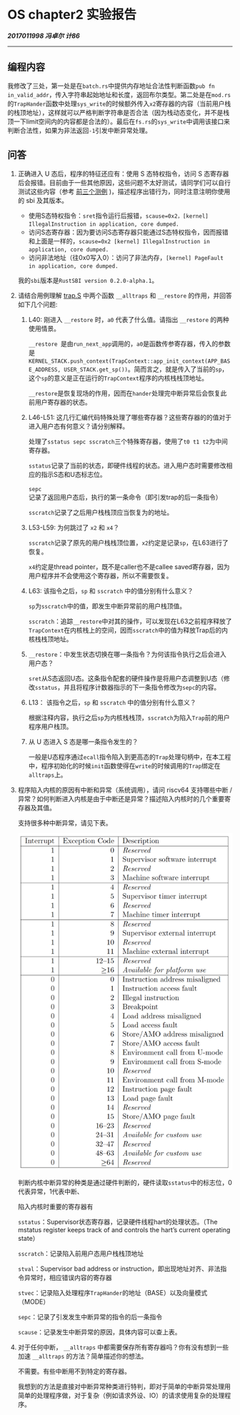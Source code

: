 # OS chapter2 实验报告

***2017011998 冯卓尔 计86***

---

## 编程内容

我修改了三处，第一处是在`batch.rs`中提供内存地址合法性判断函数`pub fn in_valid_addr`，传入字符串起始地址和长度，返回布尔类型。第二处是在`mod.rs`的`TrapHander`函数中处理`sys_write`的时候额外传入`x2`寄存器的内容（当前用户栈的栈顶地址），这样就可以严格判断字符串是否合法（因为栈动态变化，并不是栈顶一下limit空间内的内容都是合法的）。最后在`fs.rs`的`sys_write`中调用该接口来判断合法性，如果为非法返回`-1`引发中断异常处理。

## 问答

1. 正确进入 U 态后，程序的特征还应有：使用 S 态特权指令，访问 S 态寄存器后会报错。目前由于一些其他原因，这些问题不太好测试，请同学们可以自行测试这些内容（参考 [前三个测例](https://github.com/DeathWish5/rCore_tutorial_tests/tree/master/user/src/bin) )，描述程序出错行为，同时注意注明你使用的 sbi 及其版本。

   - 使用S态特权指令：`sret`指令运行后报错，`scause=0x2，[kernel] IllegalInstruction in application, core dumped.`
   - 访问S态寄存器：因为要访问S态寄存器只能通过S态特权指令，因而报错和上面是一样的，`scause=0x2
     [kernel] IllegalInstruction in application, core dumped.`
   - 访问非法地址（往0x0写入0）：访问了非法内存，`[kernel] PageFault in application, core dumped.`

   我的`sbi`版本是`RustSBI version 0.2.0-alpha.1`。

   

2. 请结合用例理解 [trap.S](https://github.com/rcore-os/rCore-Tutorial-v3/blob/ch2/os/src/trap/trap.S) 中两个函数 `__alltraps` 和 `__restore` 的作用，并回答如下几个问题:

   1. L40: 刚进入 `__restore` 时，`a0` 代表了什么值。请指出 `__restore` 的两种使用情景。

      `__restore `是由`run_next_app`调用的，`a0`是函数传参寄存器，传入的参数是`KERNEL_STACK.push_context(TrapContext::app_init_context(APP_BASE_ADDRESS, USER_STACK.get_sp())`。简而言之，就是传入了当前的`sp`，这个`sp`的意义是正在运行的`TrapContext`程序的内核栈栈顶地址。

      `__restore`是恢复现场的作用，因而在`hander`处理完中断异常后会恢复此前用户寄存器的状态。

   2. L46-L51: 这几行汇编代码特殊处理了哪些寄存器？这些寄存器的的值对于进入用户态有何意义？请分别解释。

      处理了`sstatus sepc sscratch`三个特殊寄存器，使用了`t0 t1 t2`为中间寄存器。

      `sstatus`记录了当前的状态，即硬件线程的状态。进入用户态时需要修改相应的指示S态和U态标志位。

      `sepc`记录了返回用户态后，执行的第一条命令（即引发trap的后一条指令）

      `sscratch`记录了之后用户栈栈顶应当恢复为的地址。

   3. L53-L59: 为何跳过了 `x2` 和 `x4`？

      `sscratch`记录了原先的用户栈栈顶位置，`x2`约定是记录`sp`，在L63进行了恢复。

      `x4`约定是thread pointer，既不是caller也不是callee saved寄存器，因为用户程序并不会使用这个寄存器，所以不需要恢复。

   4. L63: 该指令之后，`sp` 和 `sscratch` 中的值分别有什么意义？

      `sp`为`sscratch`中的值，即发生中断异常前的用户栈顶值。

      `sscratch`：追踪`__restore`中对其的操作，可以发现在L63之前程序释放了`TrapContext`在内核栈上的空间，因而`sscratch`中的值为释放Trap后的内核栈栈顶地址。

   5. `__restore`：中发生状态切换在哪一条指令？为何该指令执行之后会进入用户态？

      `sret`从S态返回U态。这条指令配套的硬件操作是将用户态调整到U态（修改`sstatus`，并且将程序计数器指示的下一条指令修改为`sepc`的内容。

   6. L13： 该指令之后，`sp` 和 `sscratch` 中的值分别有什么意义？

      根据注释内容，执行之后`sp`为内核栈栈顶，`sscratch`为陷入`Trap`前的用户程序用户栈顶。

   7. 从 U 态进入 S 态是哪一条指令发生的？

      一般是U态程序通过`ecall`指令陷入到更高态的`Trap`处理句柄中，在本工程中，程序初始化的时候`init`函数使得在`write`的时候调用的`Trap`绑定在`alltraps`上。



3. 程序陷入内核的原因有中断和异常（系统调用），请问 riscv64 支持哪些中断 / 异常？如何判断进入内核是由于中断还是异常？描述陷入内核时的几个重要寄存器及其值。

   支持很多种中断异常，请见下表。

   ![1](lab2/1.png)

   判断内核中断异常的种类是通过硬件判断的，硬件读取`sstatus`中的标志位，0代表异常，1代表中断、

   陷入内核时重要的寄存器有

   `sstatus`：Supervisor状态寄存器，记录硬件线程hart的处理状态。（The mstatus register keeps track of and controls the hart’s current operating state）

   `sscratch`：记录陷入前用户态用户栈栈顶地址

   `stval`：Supervisor bad address or instruction，即出现地址对齐、非法指令异常时，相应错误内容的寄存器

   `stvec`：记录陷入处理程序`TrapHander`的地址（BASE）以及向量模式（MODE）

   `sepc`：记录了引发发生中断异常的指令的后一条指令

   `scause`：记录发生中断异常的原因，具体内容可以查上表。

4. 对于任何中断， `__alltraps` 中都需要保存所有寄存器吗？你有没有想到一些加速 `__alltraps` 的方法？简单描述你的想法。

   不需要。有些中断用不到特定的寄存器。

   我想到的方法是直接对中断异常种类进行特判，即对于简单的中断异常处理用简单的处理程序做，对于复杂（例如请求外设、IO）的请求使用复杂的处理程序。

   


